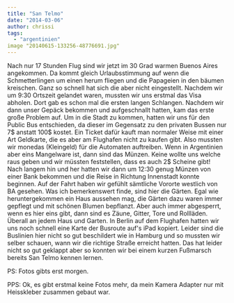 ```yaml
---
title: "San Telmo"
date: "2014-03-06"
author: chrissi
tags: 
  - "argentinien"
image "20140615-133256-48776691.jpg"
---
```


Nach nur 17 Stunden Flug sind wir jetzt im 30 Grad warmen Buenos Aires angekommen. Da kommt gleich Urlaubsstimmung auf wenn die Schmetterlingen um einen herum fliegen und die Papageien in den bäumen kreischen. Ganz so schnell hat sich die aber nicht eingestellt. Nachdem wir um 9:30 Ortszeit gelandet waren, mussten wir uns erstmal das Visa abholen. Dort gab es schon mal die ersten langen Schlangen. Nachdem wir dann unser Gepäck bekommen und aufgeschnallt hatten, kam das erste große Problem auf. Um in die Stadt zu kommen, hatten wir uns für den Public Bus entschieden, da dieser im Gegensatz zu den privaten Bussen nur 7$ anstatt 100$ kostet. Ein Ticket dafür kauft man normaler Weise mit einer Art Geldkarte, die es aber am Flughafen nicht zu kaufen gibt. Also mussten wir monedas (Kleingeld) für die Automaten auftreiben. Wenn in Argentinien aber eins Mangelware ist, dann sind das Münzen. Keine wollte uns welche raus geben und wir müssten feststellen, dass es auch 2$ Scheine gibt! Nach langem hin und her hatten wir dann um 12:30 genug Münzen von einer Bank bekommen und die Reise in Richtung Innenstadt konnte beginnen. Auf der Fahrt haben wir gefühlt sämtliche Vororte westlich von BA gesehen. Was ich bemerkenswert finde, sind hier die Gärten. Egal wie heruntergekommen ein Haus aussehen mag, die Gärten dazu waren immer gepflegt und mit schönen Blumen bepflanzt. Aber auch immer abgesperrt, wenn es hier eins gibt, dann sind es Zäune, Gitter, Tore und Rollläden. Überall an jedem Haus und Garten. In Berlin auf dem Flughafen hatten wir uns noch schnell eine Karte der Busroute auf's iPad kopiert. Leider sind die Buslinien hier nicht so gut beschildert wie in Hamburg und so mussten wir selber schauen, wann wir die richtige Straße erreicht hatten. Das hat leider nicht so gut geklappt aber so konnten wir bei einem kurzen Fußmarsch bereits San Telmo kennen lernen.

PS: Fotos gibts erst morgen.

PPS: Ok, es gibt erstmal keine Fotos mehr, da mein Kamera Adapter nur mit Heisskleber zusammen gebaut war.
